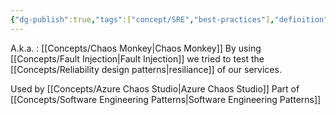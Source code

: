 ```yaml
---
{"dg-publish":true,"tags":["concept/SRE","best-practices"],"definition":"The practice of subjecting applications and services to real-world stresses and failures. The goal is to build and validate resilience to unreliable conditions and missing dependencies.","creation_date":"2024-05-02 12:16","permalink":"/concepts/chaos-engineering/","dgPassFrontmatter":true}
---
```


A.k.a. : [[Concepts/Chaos Monkey\|Chaos Monkey]]
By using [[Concepts/Fault Injection\|Fault Injection]] we tried to test the [[Concepts/Reliability design patterns\|resiliance]] of our services.


Used by [[Concepts/Azure Chaos Studio\|Azure Chaos Studio]]
Part of [[Concepts/Software Engineering Patterns\|Software Engineering Patterns]]
